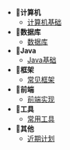 - **📑计算机**
  - [计算机基础](计算机/first.md)
- **📑数据库**
  - [数据库](数据库/first.md)
- **📑Java**
  - [Java基础](java/first.md)
- **📑框架**
  - [常见框架](框架/first.md)
- **📑前端**
  - [前端实现](前端/first.md)
- **📑工具**
  - [常用工具](工具/first.md)
- **📑其他**
  - [近期计划](其他/first.md)


